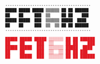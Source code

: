 ``` ascii
--------------------------------------
█████ █████ █████ ▒▒▒▒▒▒ ██ ██ ██████
██    ██     ███  ▒▒     ██ ██    ███
█████ █████  ███  ▒▒▒▒▒▒ █████  ████ 
██    ██     ███  ▒▒  ▒▒ ██ ██ ██████   
--------------------------------------
```
![fet6hz](./ascii-art.png)
  <!--
**fet6hz/fet6hz** is a ✨ _special_ ✨ repository because its `README.md` (this file) appears on your GitHub profile.

Here are some ideas to get you started:

- 🔭 I’m currently working on ...
- 🌱 I’m currently learning ...
- 👯 I’m looking to collaborate on ...
- 🤔 I’m looking for help with ...
- 💬 Ask me about ...
- 📫 How to reach me: ...
- 😄 Pronouns: ...
- ⚡ Fun fact: ...
-->
